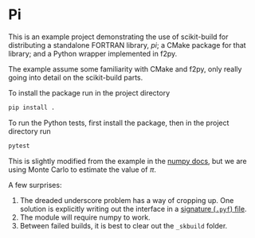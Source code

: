 # Pi

This is an example project demonstrating the use of scikit-build for distributing a standalone FORTRAN library, *pi*;
a CMake package for that library; and a Python wrapper implemented in f2py.

The example assume some familiarity with CMake and f2py, only really going into detail on the scikit-build parts.

To install the package run in the project directory

```bash
pip install .
```

To run the Python tests, first install the package, then in the project directory run

```bash
pytest
```

This is slightly modified from the example in the [numpy docs](https://numpy.org/devdocs/f2py/buildtools/skbuild.html), but we are using Monte Carlo to estimate the value of $\pi$.

A few surprises:
1. The dreaded underscore problem has a way of cropping up. One solution is explicitly writing out the interface in a [signature (`.pyf`) file](https://numpy.org/devdocs/f2py/signature-file.html).
2. The module will require numpy to work.
3. Between failed builds, it is best to clear out the `_skbuild` folder.
